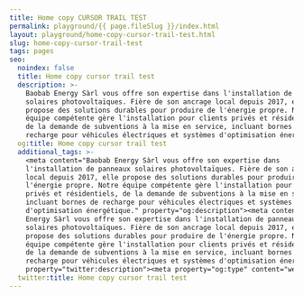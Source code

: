 ```yaml
---
title: Home copy CURSOR TRAIL TEST
permalink: playground/{{ page.fileSlug }}/index.html
layout: playground/home-copy-cursor-trail-test.html
slug: home-copy-cursor-trail-test
tags: pages
seo:
  noindex: false
  title: Home copy cursor trail test
  description: >-
    Baobab Energy Sàrl vous offre son expertise dans l'installation de panneaux
    solaires photovoltaïques. Fière de son ancrage local depuis 2017, elle
    propose des solutions durables pour produire de l'énergie propre. Notre
    équipe compétente gère l'installation pour clients privés et résidentiels,
    de la demande de subventions à la mise en service, incluant bornes de
    recharge pour véhicules électriques et systèmes d'optimisation énergétique.
  og:title: Home copy cursor trail test
  additional_tags: >-
    <meta content="Baobab Energy Sàrl vous offre son expertise dans
    l'installation de panneaux solaires photovoltaïques. Fière de son ancrage
    local depuis 2017, elle propose des solutions durables pour produire de
    l'énergie propre. Notre équipe compétente gère l'installation pour clients
    privés et résidentiels, de la demande de subventions à la mise en service,
    incluant bornes de recharge pour véhicules électriques et systèmes
    d'optimisation énergétique." property="og:description"><meta content="Baobab
    Energy Sàrl vous offre son expertise dans l'installation de panneaux
    solaires photovoltaïques. Fière de son ancrage local depuis 2017, elle
    propose des solutions durables pour produire de l'énergie propre. Notre
    équipe compétente gère l'installation pour clients privés et résidentiels,
    de la demande de subventions à la mise en service, incluant bornes de
    recharge pour véhicules électriques et systèmes d'optimisation énergétique."
    property="twitter:description"><meta property="og:type" content="website">
  twitter:title: Home copy cursor trail test
---
```



